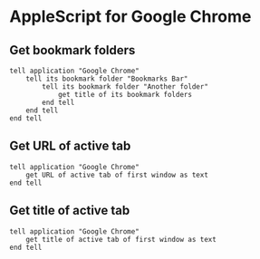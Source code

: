 AppleScript for Google Chrome
===

Get bookmark folders
---

```AppleScript
tell application "Google Chrome"
    tell its bookmark folder "Bookmarks Bar"
        tell its bookmark folder "Another folder"
            get title of its bookmark folders
        end tell
    end tell
end tell
```

Get URL of active tab
---

```AppleScript
tell application "Google Chrome"
    get URL of active tab of first window as text
end tell
```

Get title of active tab
---

```AppleScript
tell application "Google Chrome"
    get title of active tab of first window as text
end tell
```
